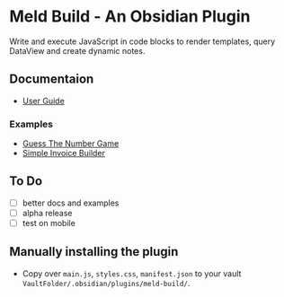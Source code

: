 # Meld Build - An Obsidian Plugin

Write and execute JavaScript in code blocks to render templates, query DataView and create dynamic notes.

## Documentaion

- [User Guide](/docs/user-guide.md)

### Examples

- [Guess The Number Game](/docs/examples/guess-the-number/readme.md)
- [Simple Invoice Builder](/docs/examples/invoice-builder/readme.md)

## To Do

- [ ] better docs and examples
- [ ] alpha release
- [ ] test on mobile

## Manually installing the plugin

- Copy over `main.js`, `styles.css`, `manifest.json` to your vault `VaultFolder/.obsidian/plugins/meld-build/`.
